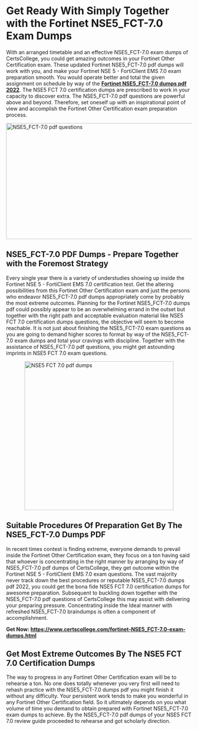 <h1><strong>Get Ready With Simply Together with the Fortinet NSE5_FCT-7.0 Exam Dumps&nbsp;</strong></h1>
<p><span style="font-weight: 400;">With an arranged timetable and an effective  NSE5_FCT-7.0 exam dumps of CertsCollege, you could get amazing outcomes in your Fortinet Other Certification exam. These updated Fortinet NSE5_FCT-7.0 pdf dumps will work with you, and make your Fortinet NSE 5 - FortiClient EMS 7.0 exam preparation smooth. You would operate better and total the given assignment on schedule by way of the <strong><a href="https://www.certscollege.com/fortinet-NSE5_FCT-7.0-exam-dumps.html">Fortinet NSE5_FCT-7.0 dumps pdf 2022</a></strong>. The NSE5 FCT 7.0 certification dumps are prescribed to work in your capacity to discover extra. The  NSE5_FCT-7.0 pdf questions are powerful above and beyond. Therefore, set oneself up with an inspirational point of view and accomplish the Fortinet Other Certification exam preparation process.&nbsp;</span></p>
<p><span style="font-weight: 400;"><img style="display: block; margin-left: auto; margin-right: auto;" src="https://i.ibb.co/CPDK3ps/Yellow-and-Blue-Initiative-Blog-Banner.png" alt="NSE5_FCT-7.0 pdf questions" width="559" height="315" /></span></p>
<h2><strong>NSE5_FCT-7.0 PDF Dumps - Prepare Together with the Foremost Strategy</strong></h2>
<p><span style="font-weight: 400;">Every single year there is a variety of understudies showing up inside the Fortinet NSE 5 - FortiClient EMS 7.0 certification test. Get the altering possibilities from this Fortinet Other Certification exam and just the persons who endeavor NSE5_FCT-7.0 pdf dumps appropriately come by probably the most extreme outcomes. Planning for the Fortinet NSE5_FCT-7.0 dumps pdf could possibly appear to be an overwhelming errand in the outset but together with the right path and acceptable evaluation material like NSE5 FCT 7.0 certification dumps questions, the objective will seem to become reachable. It is not just about finishing the NSE5_FCT-7.0 exam questions as you are going to demand higher scores to format by way of the NSE5_FCT-7.0 exam dumps and total your cravings with discipline. Together with the assistance of NSE5_FCT-7.0 pdf questions, you might get astounding imprints in NSE5 FCT 7.0 exam questions.</span></p>
<p><span style="font-weight: 400;"><a href="https://tinyurl.com/4a2vu7kx"><img style="display: block; margin-left: auto; margin-right: auto;" src="https://i.ibb.co/9tMrhdY/Teacher-Appreciation-Invitation.png" alt="NSE5 FCT 7.0 pdf dumps " width="404" height="404" /></a></span></p>
<h2><strong>Suitable Procedures Of Preparation Get By The NSE5_FCT-7.0 Dumps PDF</strong></h2>
<p><span style="font-weight: 400;">In recent times contest is finding extreme, everyone demands to prevail inside the Fortinet Other Certification exam, they focus on a ton having said that whoever is concentrating in the right manner by arranging by way of NSE5_FCT-7.0 pdf dumps of CertsCollege, they get outcome within the Fortinet NSE 5 - FortiClient EMS 7.0 exam questions. The vast majority never track down the best procedures or reputable NSE5_FCT-7.0 dumps pdf 2022, you could get the bona fide NSE5 FCT 7.0 certification dumps for awesome preparation. Subsequent to buckling down together with the  NSE5_FCT-7.0 pdf questions of CertsCollege this may assist with delivering your preparing pressure. Concentrating inside the Ideal manner with refreshed NSE5_FCT-7.0 braindumps is often a component of accomplishment.</span></p>
<p><span style="font-weight: 400;"><strong>Get Now: <a href="https://www.certscollege.com/fortinet-NSE5_FCT-7.0-exam-dumps.html">https://www.certscollege.com/fortinet-NSE5_FCT-7.0-exam-dumps.html</a></strong></span></p>
<h2><strong>Get Most Extreme Outcomes By The NSE5 FCT 7.0 Certification Dumps</strong></h2>
<p><span style="font-weight: 400;">The way to progress in any Fortinet Other Certification exam will be to rehearse a ton. No one does totally whenever you very first will need to rehash practice with the NSE5_FCT-7.0 dumps pdf you might finish it without any difficulty. Your persistent work tends to make you wonderful in any Fortinet Other Certification field. So it ultimately depends on you what volume of time you demand to obtain prepared with Fortinet NSE5_FCT-7.0 exam dumps to achieve. By the NSE5_FCT-7.0 pdf dumps of your NSE5 FCT 7.0 review guide proceeded to rehearse and got scholarly direction.</span></p>
